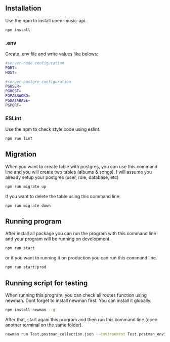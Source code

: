## Installation

Use the npm to install open-music-api.

```bash
npm install
```

### .env

Create .env file and write values like belows:

```bash
#server-node configuration
PORT=
HOST=

#server-postgre configuration
PGUSER=
PGHOST=
PGPASSWORD=
PGDATABASE=
PGPORT=
```

### ESLint

Use the npm to check style code using eslint.

```bash
npm run lint
```

## Migration

When you want to create table with postgres, you can use this command line and you will create two tables (albums & songs).
I will assume you already setup your postgres (user, role, database, etc)

```bash
npm run migrate up
```

If you want to delete the table using this command line

```bash
npm run migrate down
```

## Running program

After install all package you can run the program with this command line and your program will be running on development.

```bash
npm run start
```
or if you want to running it on production you can run this command line.
```bash
npm run start:prod
```

## Running script for testing

When running this program, you can check all routes function using newman. Dont forget to install newman first.
You can install it globally.
```bash
npm install newman --g
```

After that, start again this program and then run this command line (open another terminal on the same folder).
```bash
newman run Test.postman_collection.json --environment Test.postman_environment.json 
```

